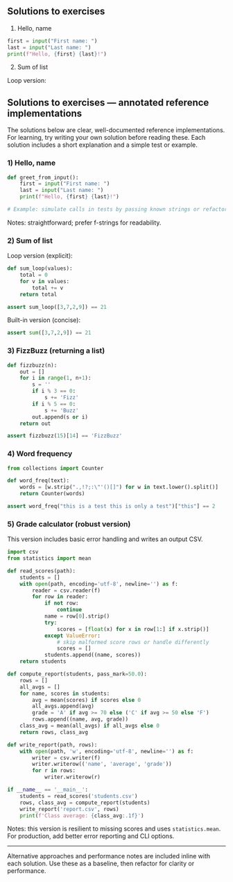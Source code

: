 ## Solutions to exercises

1. Hello, name

```python
first = input("First name: ")
last = input("Last name: ")
print(f"Hello, {first} {last}!")
```

2. Sum of list

Loop version:

## Solutions to exercises — annotated reference implementations

The solutions below are clear, well-documented reference implementations. For learning, try writing your own solution before reading these. Each solution includes a short explanation and a simple test or example.

### 1) Hello, name

```python
def greet_from_input():
    first = input("First name: ")
    last = input("Last name: ")
    print(f"Hello, {first} {last}!")

# Example: simulate calls in tests by passing known strings or refactoring input() usage.
```

Notes: straightforward; prefer f-strings for readability.

### 2) Sum of list

Loop version (explicit):

```python
def sum_loop(values):
    total = 0
    for v in values:
        total += v
    return total

assert sum_loop([3,7,2,9]) == 21
```

Built-in version (concise):

```python
assert sum([3,7,2,9]) == 21
```

### 3) FizzBuzz (returning a list)

```python
def fizzbuzz(n):
    out = []
    for i in range(1, n+1):
        s = ''
        if i % 3 == 0:
            s += 'Fizz'
        if i % 5 == 0:
            s += 'Buzz'
        out.append(s or i)
    return out

assert fizzbuzz(15)[14] == 'FizzBuzz'
```

### 4) Word frequency

```python
from collections import Counter

def word_freq(text):
    words = [w.strip(".,!?;:\"'()[]") for w in text.lower().split()]
    return Counter(words)

assert word_freq("this is a test this is only a test")["this"] == 2
```

### 5) Grade calculator (robust version)

This version includes basic error handling and writes an output CSV.

```python
import csv
from statistics import mean

def read_scores(path):
    students = []
    with open(path, encoding='utf-8', newline='') as f:
        reader = csv.reader(f)
        for row in reader:
            if not row:
                continue
            name = row[0].strip()
            try:
                scores = [float(x) for x in row[1:] if x.strip()]
            except ValueError:
                # skip malformed score rows or handle differently
                scores = []
            students.append((name, scores))
    return students

def compute_report(students, pass_mark=50.0):
    rows = []
    all_avgs = []
    for name, scores in students:
        avg = mean(scores) if scores else 0
        all_avgs.append(avg)
        grade = 'A' if avg >= 70 else ('C' if avg >= 50 else 'F')
        rows.append((name, avg, grade))
    class_avg = mean(all_avgs) if all_avgs else 0
    return rows, class_avg

def write_report(path, rows):
    with open(path, 'w', encoding='utf-8', newline='') as f:
        writer = csv.writer(f)
        writer.writerow(('name', 'average', 'grade'))
        for r in rows:
            writer.writerow(r)

if __name__ == '__main__':
    students = read_scores('students.csv')
    rows, class_avg = compute_report(students)
    write_report('report.csv', rows)
    print(f'Class average: {class_avg:.1f}')
```

Notes: this version is resilient to missing scores and uses `statistics.mean`. For production, add better error reporting and CLI options.

---

Alternative approaches and performance notes are included inline with each solution. Use these as a baseline, then refactor for clarity or performance.
